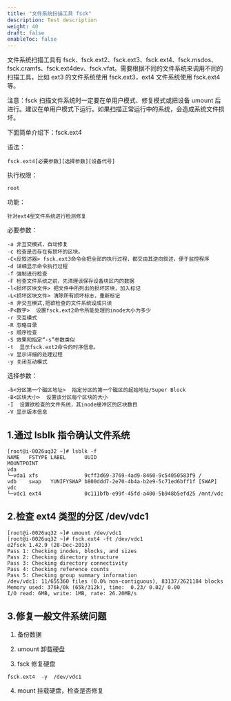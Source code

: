 ```yaml
---
title: "文件系统扫描工具 fsck"
description: Test description
weight: 40
draft: false
enableToc: false
---
```


文件系统扫描工具有 fsck、fsck.ext2、fsck.ext3、fsck.ext4、fsck.msdos、fsck.cramfs、fsck.ext4dev、fsck.vfat。需要根据不同的文件系统来调用不同的扫描工具，比如 ext3 的文件系统使用 fsck.ext3，ext4 文件系统使用 fsck.ext4 等。

注意：fsck 扫描文件系统时一定要在单用户模式、修复模式或把设备 umount 后进行。建议在单用户模式下运行。如果扫描正常运行中的系统，会造成系统文件损坏。

下面简单介绍下：fsck.ext4

语法：

```
fsck.ext4[必要参数][选择参数][设备代号]
```

执行权限：

```
root
```

功能：

```
针对ext4型文件系统进行检测修复
```

必要参数：

```
-a 非互交模式，自动修复
-c 检查是否存在有损坏的区块。
-C<反叙述器> fsck.ext3命令会把全部的执行过程，都交由其逆向叙述，便于监控程序
-d 详细显示命令执行过程
-f 强制进行检查
-F 检查文件系统之前，先清理该保存设备块区内的数据
-l<损坏区块文件> 把文件中所列出的损坏区块，加入标记
-L<损坏区块文件> 清除所有损坏标志，重新标记
-n 非交互模式,把欲检查的文件系统设成只读
-P<数字>  设置fsck.ext2命令所能处理的inode大小为多少
-r 交互模式
-R 忽略目录
-s 顺序检查
-S 效果和指定“-s”参数类似
-t  显示fsck.ext2命令的时序信息。
-v 显示详细的处理过程
-y 关闭互动模式
```

选择参数：

```
-b<分区第一个磁区地址>  指定分区的第一个磁区的起始地址/Super Block
-B<区块大小>  设置该分区每个区块的大小
-I  设置欲检查的文件系统，其inode缓冲区的区块数目
-V 显示版本信息
```

## 1.通过 lsblk 指令确认文件系统

```
[root@i-0026uq32 ~]# lsblk -f
NAME   FSTYPE LABEL      UUID                                 MOUNTPOINT
vda                                                           
└─vda1 xfs               9cff3d69-3769-4ad9-8460-9c54050583f9 /
vdb    swap   YUNIFYSWAP b800ddd7-2e70-4b4a-b2e9-5c71ed6bff1f [SWAP]
vdc                                                           
└─vdc1 ext4              0c111bfb-e99f-45fd-a400-5b948b5efd25 /mnt/vdc
```

## 2.检查 ext4 类型的分区 /dev/vdc1

```
[root@i-0026uq32 ~]# umount /dev/vdc1
[root@i-0026uq32 ~]# fsck.ext4 -ft /dev/vdc1
e2fsck 1.42.9 (28-Dec-2013)
Pass 1: Checking inodes, blocks, and sizes
Pass 2: Checking directory structure
Pass 3: Checking directory connectivity
Pass 4: Checking reference counts
Pass 5: Checking group summary information
/dev/vdc1: 11/655360 files (0.0% non-contiguous), 83137/2621184 blocks
Memory used: 376k/0k (65k/312k), time:  0.23/ 0.02/ 0.00
I/O read: 6MB, write: 1MB, rate: 26.20MB/s
```

## 3.修复一般文件系统问题

1. 备份数据

2. umount 卸载硬盘

3. fsck 修复硬盘

```
fsck.ext4  -y  /dev/vdc1
```

4. mount 挂载硬盘，检查是否修复

